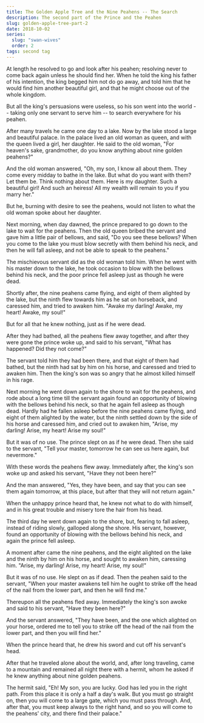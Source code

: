 ```yaml
---
title: The Golden Apple Tree and the Nine Peahens -- The Search
description: The second part of the Prince and the Peahen
slug: golden-apple-tree-part-2
date: 2018-10-02
series:
  slug: "swan-wives"
  order: 2
tags: second tag
---
```


At length he resolved to go and look after his peahen; resolving never to come back again unless he should find her. When he told the king his father of his intention, the king begged him not do go away, and told him that he would find him another beautiful girl, and that he might choose out of the whole kingdom.

But all the king's persuasions were useless, so his son went into the world -- taking only one servant to serve him -- to search everywhere for his peahen.

After many travels he came one day to a lake. Now by the lake stood a large and beautiful palace. In the palace lived an old woman as queen, and with the queen lived a girl, her daughter. He said to the old woman, "For heaven's sake, grandmother, do you know anything about nine golden peahens?"

And the old woman answered, "Oh, my son, I know all about them. They come every midday to bathe in the lake. But what do you want with them? Let them be. Think nothing about them. Here is my daughter. Such a beautiful girl! And such an heiress! All my wealth will remain to you if you marry her."

But he, burning with desire to see the peahens, would not listen to what the old woman spoke about her daughter.

Next morning, when day dawned, the prince prepared to go down to the lake to wait for the peahens. Then the old queen bribed the servant and gave him a little pair of bellows, and said, "Do you see these bellows? When you come to the lake you must blow secretly with them behind his neck, and then he will fall asleep, and not be able to speak to the peahens."

The mischievous servant did as the old woman told him. When he went with his master down to the lake, he took occasion to blow with the bellows behind his neck, and the poor prince fell asleep just as though he were dead.

Shortly after, the nine peahens came flying, and eight of them alighted by the lake, but the ninth flew towards him as he sat on horseback, and caressed him, and tried to awaken him. "Awake my darling! Awake, my heart! Awake, my soul!"

But for all that he knew nothing, just as if he were dead.

After they had bathed, all the peahens flew away together, and after they were gone the prince woke up, and said to his servant, "What has happened? Did they not come?"

The servant told him they had been there, and that eight of them had bathed, but the ninth had sat by him on his horse, and caressed and tried to awaken him. Then the king's son was so angry that he almost killed himself in his rage.

Next morning he went down again to the shore to wait for the peahens, and rode about a long time till the servant again found an opportunity of blowing with the bellows behind his neck, so that he again fell asleep as though dead. Hardly had he fallen asleep before the nine peahens came flying, and eight of them alighted by the water, but the ninth settled down by the side of his horse and caressed him, and cried out to awaken him, "Arise, my darling! Arise, my heart! Arise my soul!"

But it was of no use. The prince slept on as if he were dead. Then she said to the servant, "Tell your master, tomorrow he can see us here again, but nevermore."

With these words the peahens flew away. Immediately after, the king's son woke up and asked his servant, "Have they not been here?"

And the man answered, "Yes, they have been, and say that you can see them again tomorrow, at this place, but after that they will not return again."

When the unhappy prince heard that, he knew not what to do with himself, and in his great trouble and misery tore the hair from his head.

The third day he went down again to the shore, but, fearing to fall asleep, instead of riding slowly, galloped along the shore. His servant, however, found an opportunity of blowing with the bellows behind his neck, and again the prince fell asleep.

A moment after came the nine peahens, and the eight alighted on the lake and the ninth by him on his horse, and sought to awaken him, caressing him. "Arise, my darling! Arise, my heart! Arise, my soul!"

But it was of no use. He slept on as if dead. Then the peahen said to the servant, "When your master awakens tell him he ought to strike off the head of the nail from the lower part, and then he will find me."

Thereupon all the peahens fled away. Immediately the king's son awoke and said to his servant, "Have they been here?"

And the servant answered, "They have been, and the one which alighted on your horse, ordered me to tell you to strike off the head of the nail from the lower part, and then you will find her."

When the prince heard that, he drew his sword and cut off his servant's head.

After that he traveled alone about the world, and, after long traveling, came to a mountain and remained all night there with a hermit, whom he asked if he knew anything about nine golden peahens.

The hermit said, "Eh! My son, you are lucky. God has led you in the right path. From this place it is only a half a day's walk. But you must go straight on, then you will come to a large gate, which you must pass through. And, after that, you must keep always to the right hand, and so you will come to the peahens' city, and there find their palace."
